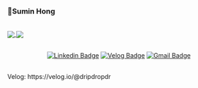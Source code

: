 <!--
**dripdropdr/dripdropdr** is a ✨ _special_ ✨ repository because its `README.md` (this file) appears on your GitHub profile.

Here are some ideas to get you started:

- 🔭 I’m currently working on ...
- 🌱 I’m currently learning ...
- 👯 I’m looking to collaborate on ...
- 🤔 I’m looking for help with ...
- 💬 Ask me about ...
- 📫 How to reach me: ...
- 😄 Pronouns: ...
- ⚡ Fun fact: ...
-->
### 🖤Sumin Hong
<br>
<a href="https://github.com/anuraghazra/convoychat">
  <img align="center" src="https://github-readme-stats.vercel.app/api?username=dripdropdr&show_icons=true?count_private=true&hide=prs" />
</a>
<a href="https://github.com/anuraghazra/github-readme-stats">
  <img align="center" src="https://github-readme-stats.vercel.app/api/top-langs/?username=dripdropdr&layout=compact&hide=html,css?count_private=true" />
</a>
<br>
<br>

<div align=center>
  
[![Linkedin Badge](https://img.shields.io/badge/-LinkedIn-blue?style=flat-square&logo=Linkedin&logoColor=white&link=https://www.linkedin.com/in/sumin-hong-b43931221/)](https://www.linkedin.com/in/sumin-hong-b43931221/)
[![Velog Badge](https://img.shields.io/badge/-Velog-20C997?style=flat-square&logo=Velog&logoColor=white&link=https://velog.io/@dripdropdr/)](https://velog.io/@dripdropdr/)
[![Gmail Badge](https://img.shields.io/badge/Gmail-d14836?style=flat-square&logo=Gmail&logoColor=white&link=mailto:workingsumin@gmail.com)](mailto:workingsumin@gmail.com)

</div>
  
<br>
Velog: https://velog.io/@dripdropdr

